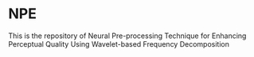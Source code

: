 # NPE

This is the repository of Neural Pre-processing Technique for Enhancing Perceptual Quality Using Wavelet-based Frequency Decomposition
